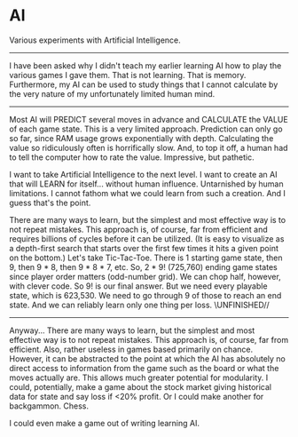 # AI
Various experiments with Artificial Intelligence. 

____________________
I have been asked why I didn't teach my earlier learning AI how to play the various games I gave them. 
That is not learning. That is memory. 
Furthermore, my AI can be used to study things that I cannot calculate by the very nature of my unfortunately limited human mind. 

____________________
Most AI will PREDICT several moves in advance and CALCULATE the VALUE of each game state. 
This is a very limited approach. Prediction can only go so far, since RAM usage grows exponentially with depth. 
Calculating the value so ridiculously often is horrifically slow. And, to top it off, a human had to tell the computer how to rate the value. 
Impressive, but pathetic. 

I want to take Artificial Intelligence to the next level. I want to create an AI that will LEARN for itself... without human influence. 
Untarnished by human limitations. 
I cannot fathom what we could learn from such a creation. And I guess that's the point.

There are many ways to learn, but the simplest and most effective way is to not repeat mistakes. 
This approach is, of course, far from efficient and requires billions of cycles before it can be utilized. (It is easy to visualize as a depth-first search that starts over the first few times it hits a given point on the bottom.)
Let's take Tic-Tac-Toe. There is 1 starting game state, then 9, then 9 * 8, then 9 * 8 * 7, etc. 
So, 2 * 9! (725,760) ending game states since player order matters (odd-number grid). We can chop half, however, with clever code. So 9! is our final answer. 
But we need every playable state, which is 623,530. We need to go through 9 of those to reach an end state. And we can reliably learn only one thing per loss. 
\\UNFINISHED//

____________________
Anyway...
There are many ways to learn, but the simplest and most effective way is to not repeat mistakes. 
This approach is, of course, far from efficient. Also, rather useless in games based primarily on chance. 
However, it can be abstracted to the point at which the AI has absolutely no direct access to information from the game such as the board or what the moves actually are.
This allows much greater potential for modularity. I could, potentially, make a game about the stock market giving historical data for state and say loss if <20% profit. 
Or I could make another for backgammon. Chess. 

I could even make a game out of writing learning AI. 
